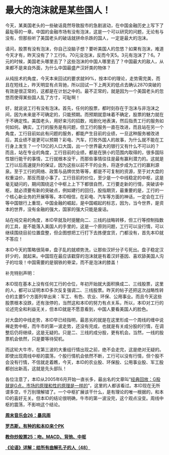 最大的泡沫就是某些国人！
====



今天，某美国老头的一些破话竟然导致股市的急剧波动，在中国金融历史上写下了最耻辱的一章。中国的金融市场有没有泡沫，这是一个可以研究的问题，无论有与没有，但那些听了美国老头的破话就拼命杀跌的国人，一定是最大的泡沫。

请问，股票有没有泡沫，你自己没脑子想？要听美国人的忽悠？如果有泡沫，难道今天才有，昨天没有了？工行6。70元没泡沫，反而今天5。3元有泡沫了？6。7元的时候，美国老头哪里去了？这些泡沫的中国人哪里去了？中国最大的敌人，从来都不是来自外面，为什么中国最盛产汉奸类的物体？

从纯技术的角度，今天本来回试的要求就99%，按本ID的理论，走势需完美，而且在短线上，昨天明显有点背驰，所以回试一下上两天的低点去确认2870突破的有效是很正常的，这都是在计划之中的。最不正常的，就是因为一个美国老头的忽悠而使得某些国人乱了方寸，可耻啊！

好，就说说工行有没有泡沫。首先，任何的股票，都时刻存在于泡沫与非泡沫之间，因为未来是不可确定的，只能预期。而预期就意味着不确定，股票的魅力就在于不确定性。美国老头，用好来污的招数，戏剧化地表演，然后指责工行的服务如何如何。确实，工行的服务是有问题，但工行的服务一直在改进，而且站在另一个角度，工行目前如此有问题的服务，都能产生目前的业绩，一旦这种服务被改进后，其业绩不是更可以预期？彩电、汽车，打败外国人的故事，为什么就不能在工行身上发生？一个13亿的人口大国，出一个世界最大的银行又有什么不可以的？而且，站在专业的角度，工行目前的业绩，都是在狭小的范围内取得的，很多国际性银行能干的事情，工行就根本没干，而那些事情往往是最有赢利潜力的。这就是工行以后高速提升的保证，因为这些以前不干的业务，将逐步成为工行的赢利源泉。至于工行的网络、政策与品牌优势等等，都是不可复制的资源，至于对大盘的权重溢价，那反而是小事了。工行目前的价位，至少是一个中线稳定的中枢，这是毫无疑问的，期间围绕这个中枢上上下下都很自然，工行要走新的行情，突破该中枢，就必须要有新的突破点，例如建行的回归，股指期货，最重要的是，工行的一个核心新业务的开展等等。本ID相信，在彩电、汽车等方面的神话，一定会在工行等中国银行上重现，中国金融的崛起，是中国崛起的标志，因为，当今世界，是资本的世界，没有金融的强大，国家的强大只能是废话。

站在纯交易的角度，本ID早就及时提醒向二、三线的战略转移，但工行等控制指数的工具，是不能落入美国人的手里的，这是一个原则问题，工行可以没行情，可以继续围绕目前位置盘整，但企图想把工行打下去拣便宜货，门都没有，首先本ID就不答应！

本ID今天的策略很简单，盘子乱的就顺势洗，让那些汉奸分子亏死出。盘子稳定汉奸少的，就起来。中国现在最应该戳穿的泡沫就是有着汉奸基因、喜欢舔美国人沟子的垃圾！中国需要的是钢铁的脊梁，而不是泡沫的膝盖！

补充特别声明：

本ID现在基本上没有任何工行的仓位，年初开始就大面积换成二、三线股票，这里的人，都可以证明本ID多次反复强调二、三线股票。昨天的帖子还把这次战略性转仓的主要5个方面列举出来：军工、有色、农业、环保、公用事业。而且今天这些股票根本没跌，还有涨停的，当然这和本ID的努力有点关系，所以，本ID对工行的论述完全和利益无关，但本ID就是不愿意看到，中国人要看美国人的脸色。

对大盘的中线走势，本ID早已经指明，最恶劣的就是在这里形成一个周线的缠中说禅走势中枢，而牛市的第一波走势，还没有完成，也就是有关成分股的行情，在调整后仍将继续，这是无疑的。只是二、三线的成分股，更有机会。当然，一线的股票机会依然，只是要等待契机。

而这轮大牛市，在第三波的大重组行情出现之前，绝不会走完，这是绝对无疑的。即使出现周线中枢的震荡，个股行情机会依然不断，工行可以没有行情，但个股不会没有行情，不信就走着瞧，今天，本ID的农业股、环保股、公用事业股、军工股都创出新高，这就是先头部队！

各位注意了，本ID从2005年6月开始一直长多，最出名的文章叫“[经典回放：G股就是G点，市场的原理和性的原理是一样的](http://blog.sina.com.cn/u/486e105c010006g9)”，这里的人都该看过。本ID现在无所谓多空，千万别理解错了。一个中枢扩展该干什么，是有理论的唯一根据的，和本ID的喜好无关。但本ID的结论很明确，牛市的第一波没完，这个观点没变。周线中枢的震荡，不影响这个结论。

[**周末音乐会26：暴风雨**](http://blog.sina.com.cn/u/486e105c010008dh)

[**罗杰斯，有种的和本ID来个PK**](http://blog.sina.com.cn/u/486e105c010008c7)

[**教你炒股票25：吻，MACD、背弛、中枢**](http://blog.sina.com.cn/u/486e105c010008ak)

[**《论语》详解：给所有曲解孔子的人（48）**](http://blog.sina.com.cn/u/486e105c010008a0)

[](http://blog.sina.com.cn/u/486e105c010008ak)
